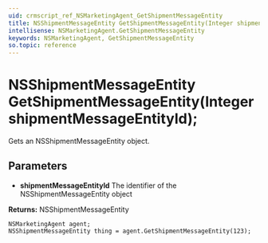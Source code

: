 ```yaml
---
uid: crmscript_ref_NSMarketingAgent_GetShipmentMessageEntity
title: NSShipmentMessageEntity GetShipmentMessageEntity(Integer shipmentMessageEntityId);
intellisense: NSMarketingAgent.GetShipmentMessageEntity
keywords: NSMarketingAgent, GetShipmentMessageEntity
so.topic: reference
---
```


# NSShipmentMessageEntity GetShipmentMessageEntity(Integer shipmentMessageEntityId);

Gets an NSShipmentMessageEntity object.

## Parameters

* **shipmentMessageEntityId** The identifier of the NSShipmentMessageEntity object

**Returns:** NSShipmentMessageEntity

```crmscript
NSMarketingAgent agent;
NSShipmentMessageEntity thing = agent.GetShipmentMessageEntity(123);
```

